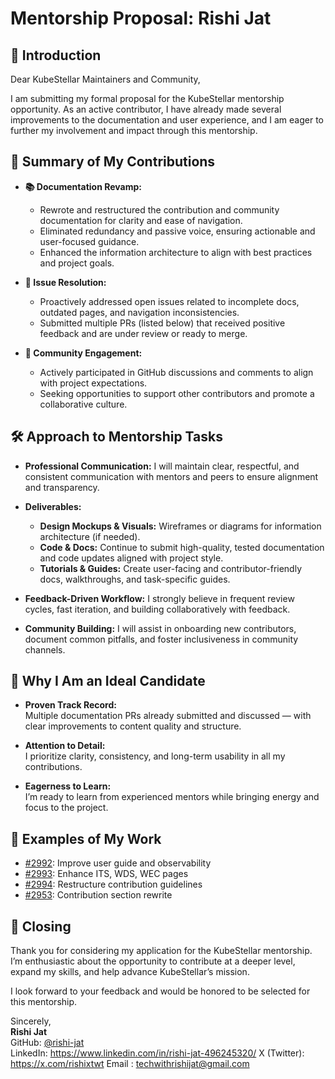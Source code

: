 # Mentorship Proposal: Rishi Jat

## 👋 Introduction

Dear KubeStellar Maintainers and Community,

I am submitting my formal proposal for the KubeStellar mentorship opportunity. As an active contributor, I have already made several improvements to the documentation and user experience, and I am eager to further my involvement and impact through this mentorship.

## 🔧 Summary of My Contributions

- **📚 Documentation Revamp:**
  - Rewrote and restructured the contribution and community documentation for clarity and ease of navigation.
  - Eliminated redundancy and passive voice, ensuring actionable and user-focused guidance.
  - Enhanced the information architecture to align with best practices and project goals.

- **🐛 Issue Resolution:**
  - Proactively addressed open issues related to incomplete docs, outdated pages, and navigation inconsistencies.
  - Submitted multiple PRs (listed below) that received positive feedback and are under review or ready to merge.

- **🤝 Community Engagement:**
  - Actively participated in GitHub discussions and comments to align with project expectations.
  - Seeking opportunities to support other contributors and promote a collaborative culture.

## 🛠️ Approach to Mentorship Tasks

- **Professional Communication:**
  I will maintain clear, respectful, and consistent communication with mentors and peers to ensure alignment and transparency.

- **Deliverables:**
  - **Design Mockups & Visuals:** Wireframes or diagrams for information architecture (if needed).
  - **Code & Docs:** Continue to submit high-quality, tested documentation and code updates aligned with project style.
  - **Tutorials & Guides:** Create user-facing and contributor-friendly docs, walkthroughs, and task-specific guides.

- **Feedback-Driven Workflow:**
  I strongly believe in frequent review cycles, fast iteration, and building collaboratively with feedback.

- **Community Building:**
  I will assist in onboarding new contributors, document common pitfalls, and foster inclusiveness in community channels.

## 🌟 Why I Am an Ideal Candidate

- **Proven Track Record:**  
  Multiple documentation PRs already submitted and discussed — with clear improvements to content quality and structure.

- **Attention to Detail:**  
  I prioritize clarity, consistency, and long-term usability in all my contributions.

- **Eagerness to Learn:**  
  I’m ready to learn from experienced mentors while bringing energy and focus to the project.

## 🔗 Examples of My Work

- [#2992](https://github.com/kubestellar/kubestellar/pull/2992): Improve user guide and observability
- [#2993](https://github.com/kubestellar/kubestellar/pull/2993): Enhance ITS, WDS, WEC pages
- [#2994](https://github.com/kubestellar/kubestellar/pull/2994): Restructure contribution guidelines
- [#2953](https://github.com/kubestellar/kubestellar/pull/2953): Contribution section rewrite

## 🙏 Closing

Thank you for considering my application for the KubeStellar mentorship.  
I’m enthusiastic about the opportunity to contribute at a deeper level, expand my skills, and help advance KubeStellar’s mission.

I look forward to your feedback and would be honored to be selected for this mentorship.

Sincerely,  
**Rishi Jat**  
GitHub: [@rishi-jat](https://github.com/rishi-jat)  
LinkedIn: https://www.linkedin.com/in/rishi-jat-496245320/
X (Twitter): https://x.com/rishixtwt
Email : techwithrishijat@gmail.com 